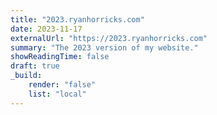 ```yaml
---
title: "2023.ryanhorricks.com"
date: 2023-11-17
externalUrl: "https://2023.ryanhorricks.com"
summary: "The 2023 version of my website."
showReadingTime: false
draft: true
_build:
    render: "false"
    list: "local"
---
```

